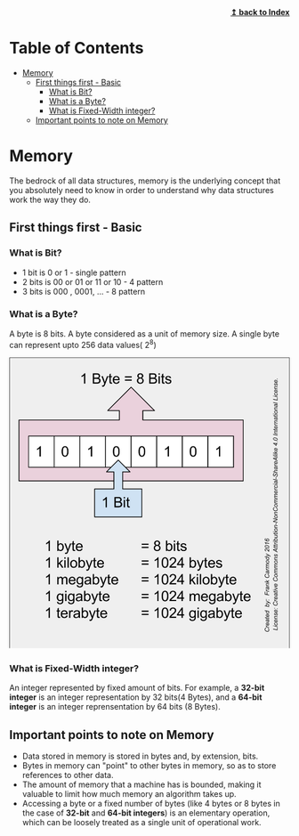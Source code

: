 <div align="right">
    <b><a href="README.md">↥ back to Index</a></b>
</div>

Table of Contents
=================

   * [Memory](#memory)
      * [First things first - Basic](#first-things-first---basic)
         * [What is Bit?](#what-is-bit)
         * [What is a Byte?](#what-is-a-byte)
         * [What is Fixed-Width integer?](#what-is-fixed-width-integer)
      * [Important points to note on Memory](#important-points-to-note-on-memory)

# Memory

The bedrock of all data structures, memory is the underlying concept that you absolutely need to know in order to understand why data structures work the way they do.

## First things first - Basic

### What is Bit?

- 1 bit is 0 or 1 - single pattern
- 2 bits is 00 or 01 or 11 or 10 - 4 pattern
- 3 bits is 000 , 0001, ...  - 8 pattern

### What is a Byte?

A byte is 8 bits. A byte considered as a unit of memory size. A single byte can represent upto 256 data values( 2<sup>8</sup>)

![Problem](images/BitsAndBytes.svg.png "ProblemStatement")

### What is Fixed-Width integer?

An integer represented by fixed amount of bits. For example, a **32-bit integer** is an integer representation by 32 bits(4 Bytes), and a **64-bit integer** is an integer reprensentation by 64 bits (8 Bytes).

## Important points to note on Memory

- Data stored in memory is stored in bytes and, by extension, bits.
- Bytes in memory can "point" to other bytes in memory, so as to store references to other data.
- The amount of memory that a machine has is bounded, making it valuable to limit how much memory an algorithm takes up.
- Accessing a byte or a fixed number of bytes (like 4 bytes or 8 bytes in the case of **32-bit** and **64-bit integers**) is an elementary operation, which can be loosely treated as a single unit of operational work.
